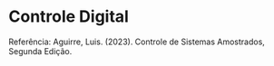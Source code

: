 # Controle Digital
Referência: Aguirre, Luis. (2023). Controle de Sistemas Amostrados, Segunda Edição. 
